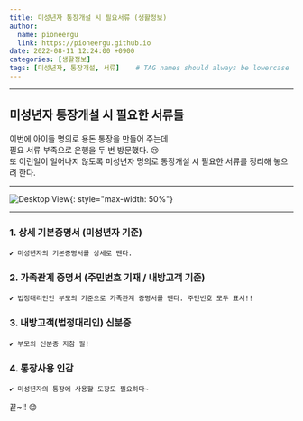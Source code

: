 ```yaml
---
title: 미성년자 통장개설 시 필요서류 (생활정보)
author:
  name: pioneergu
  link: https://pioneergu.github.io
date: 2022-08-11 12:24:00 +0900
categories: [생활정보]
tags: [미성년자, 통장개설, 서류]    # TAG names should always be lowercase
---
```


---
## 미성년자 통장개설 시 필요한 서류들
이번에 아이들 명의로 용돈 통장을 만들어 주는데  
필요 서류 부족으로 은행을 두 번 방문했다. 😢  
또 이런일이 일어나지 않도록 미성년자 명의로 통장개설 시 필요한 서류를 정리해 놓으려 한다.  

---
![Desktop View](https://dsm01pap007files.storage.live.com/y4mC9rD2Sw4cWUX5uHXx1OCmrb2mGVcqTrsSBEYgydsrf8uIttQVEObK9VoqC6eYTqJCRYWGDx8-jJQc6AjzurpwcfOQ3Wi2iHWwq5P-pzUh1Told1jXC29UA_dJ9bF3_gThnuD-1ZNV3XTGaHGOOQcyngOVF1f0SZGwpj5j1jwVrDf1aSUzN_2Oae7tVQ19F9p?width=660&height=583&cropmode=none){: style="max-width: 50%"}

---

### 1. 상세 기본증명서 (미성년자 기준)  
`✔ 미성년자의 기본증명서를 상세로 뗀다.`
### 2. 가족관계 증명서 (주민번호 기재 / 내방고객 기준)  
`✔ 법정대리인인 부모의 기준으로 가족관계 증명서를 뗀다. 주민번호 모두 표시!!`
### 3. 내방고객(법정대리인) 신분증  
`✔ 부모의 신분증 지참 필!`
### 4. 통장사용 인감  
`✔ 미성년자의 통장에 사용할 도장도 필요하다~`

끝~!! 😊

